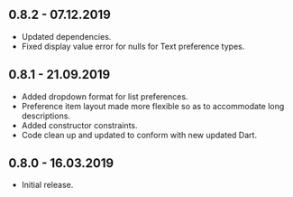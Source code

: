 ## 0.8.2 - 07.12.2019

* Updated dependencies.
* Fixed display value error for nulls for Text preference types.

## 0.8.1 - 21.09.2019

* Added dropdown format for list preferences.
* Preference item layout made more flexible so as to accommodate long descriptions.
* Added constructor constraints.
* Code clean up and updated to conform with new updated Dart.

## 0.8.0 - 16.03.2019

* Initial release.
